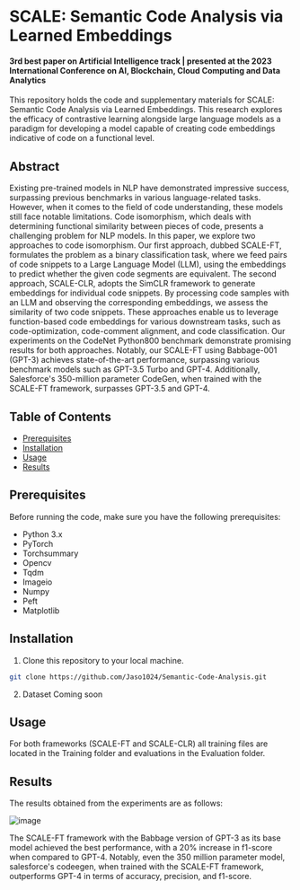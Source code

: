 # SCALE: Semantic Code Analysis via Learned Embeddings

#### 3rd best paper on Artificial Intelligence track | presented at the 2023 International Conference on AI, Blockchain, Cloud Computing and Data Analytics

This repository holds the code and supplementary materials for SCALE: Semantic Code Analysis via Learned Embeddings. This research explores the efficacy of contrastive learning alongside large language models as a paradigm for developing a model capable of creating code embeddings indicative of code on a functional level.

## Abstract
Existing pre-trained models in NLP have demonstrated impressive success, surpassing previous benchmarks in various language-related tasks. However, when it comes to the field of code understanding, these models still face notable limitations. Code isomorphism, which deals with determining functional similarity between pieces of code, presents a challenging problem for NLP models. In this paper, we explore two approaches to code isomorphism. Our first approach, dubbed SCALE-FT, formulates the problem as a binary classification task, where we feed pairs of code snippets to a Large Language Model (LLM), using the embeddings to predict whether the given code segments are equivalent. The second approach, SCALE-CLR, adopts the SimCLR framework to generate embeddings for individual code snippets. By processing code samples with an LLM and observing the corresponding embeddings, we assess the similarity of two code snippets. These approaches enable us to leverage function-based code embeddings for various downstream tasks, such as code-optimization, code-comment alignment, and code classification. Our experiments on the CodeNet Python800 benchmark demonstrate promising results for both approaches. Notably, our SCALE-FT using Babbage-001 (GPT-3) achieves state-of-the-art performance, surpassing various benchmark models such as GPT-3.5 Turbo and GPT-4. Additionally, Salesforce's 350-million parameter CodeGen, when trained with the SCALE-FT framework, surpasses GPT-3.5 and GPT-4.

## Table of Contents

- [Prerequisites](#prerequisites)
- [Installation](#installation)
- [Usage](#usage)
- [Results](#results)


## Prerequisites

Before running the code, make sure you have the following prerequisites:

- Python 3.x
- PyTorch
- Torchsummary
- Opencv
- Tqdm
- Imageio
- Numpy
- Peft
- Matplotlib 

## Installation

1. Clone this repository to your local machine.

```bash
git clone https://github.com/Jaso1024/Semantic-Code-Analysis.git
```

2. Dataset Coming soon

## Usage

For both frameworks (SCALE-FT and SCALE-CLR) all training files are located in the Training folder and evaluations in the Evaluation folder.

## Results

The results obtained from the experiments are as follows:

![image](https://github.com/Jaso1024/Semantic-Code-Analysis/assets/107654508/57f44eb8-8049-4695-9298-5ee712f63ff1)

The SCALE-FT framework with the Babbage version of GPT-3 as its base model achieved the best performance, with a 20% increase in f1-score when compared to GPT-4. Notably, even the 350 million parameter model, salesforce's codeegen, when trained with the SCALE-FT framework, outperforms GPT-4 in terms of accuracy, precision, and f1-score.
